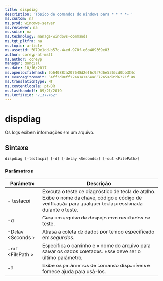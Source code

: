 ```yaml
---
title: dispdiag
description: 'Tópico de comandos do Windows para * * * *- '
ms.custom: na
ms.prod: windows-server
ms.reviewer: na
ms.suite: na
ms.technology: manage-windows-commands
ms.tgt_pltfrm: na
ms.topic: article
ms.assetid: 5079e1dd-b57c-44ed-970f-e6b409369e03
author: coreyp-at-msft
ms.author: coreyp
manager: dongill
ms.date: 10/16/2017
ms.openlocfilehash: 9b640883a207648d2ef6c9a7d6e5366cd0bb384c
ms.sourcegitcommit: 6aff3d88ff22ea141a6ea6572a5ad8dd6321f199
ms.translationtype: MT
ms.contentlocale: pt-BR
ms.lasthandoff: 09/27/2019
ms.locfileid: "71377762"
---
```

# <a name="dispdiag"></a>dispdiag



Os logs exibem informações em um arquivo.

## <a name="syntax"></a>Sintaxe

```
dispdiag [-testacpi] [-d] [-delay <Seconds>] [-out <FilePath>]
```

### <a name="parameters"></a>Parâmetros

|Parâmetro|Descrição|
|---------|-----------|
|- testacpi|Executa o teste de diagnóstico de tecla de atalho. Exibe o nome da chave, código e código de verificação para qualquer tecla pressionada durante o teste.|
|-d|Gera um arquivo de despejo com resultados de teste.|
|-Delay \<Seconds >|Atrasa a coleta de dados por tempo especificado em *segundos*.|
|-out \<FilePath >|Especifica o caminho e o nome do arquivo para salvar os dados coletados. Esse deve ser o último parâmetro.|
|-?|Exibe os parâmetros de comando disponíveis e fornece ajuda para usá-los.|